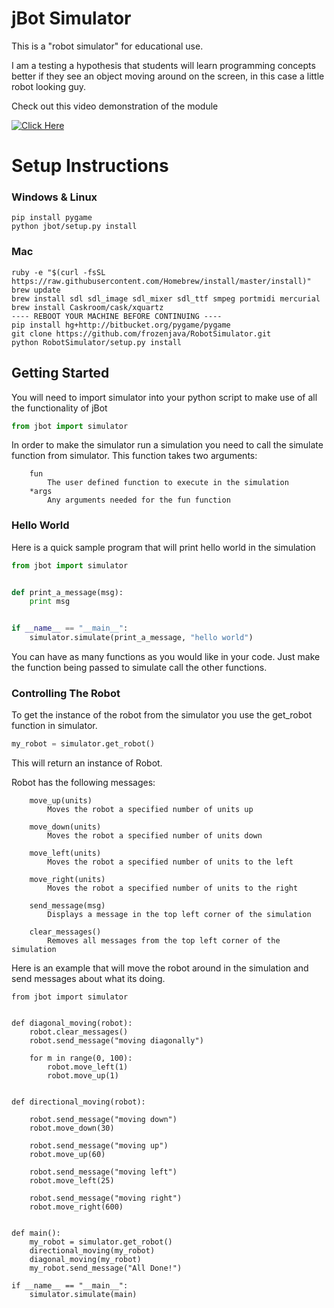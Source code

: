 # jBot Simulator
This is a "robot simulator" for educational use.

I am a testing a hypothesis that students will learn programming concepts better if they see an object moving around on the screen, in this case a little robot looking guy.

Check out this video demonstration of the module

[![Click Here](http://i.imgur.com/S2lMpEU.png)](https://www.youtube.com/watch?v=laHVwjuu-24)

# Setup Instructions
### Windows & Linux
```
pip install pygame
python jbot/setup.py install
```

### Mac
```
ruby -e "$(curl -fsSL https://raw.githubusercontent.com/Homebrew/install/master/install)"
brew update
brew install sdl sdl_image sdl_mixer sdl_ttf smpeg portmidi mercurial
brew install Caskroom/cask/xquartz
---- REBOOT YOUR MACHINE BEFORE CONTINUING ----
pip install hg+http://bitbucket.org/pygame/pygame
git clone https://github.com/frozenjava/RobotSimulator.git
python RobotSimulator/setup.py install
```

## Getting Started

You will need to import simulator into your python script to make use of all the functionality of jBot

```python
from jbot import simulator
```

In order to make the simulator run a simulation you need to call the simulate function from simulator.
This function takes two arguments:
```
    fun
        The user defined function to execute in the simulation
    *args
        Any arguments needed for the fun function
```     

### Hello World

Here is a quick sample program that will print hello world in the simulation

```python
from jbot import simulator


def print_a_message(msg):
    print msg


if __name__ == "__main__":
    simulator.simulate(print_a_message, "hello world")

```

You can have as many functions as you would like in your code. Just make the function being passed to simulate call the other functions.

### Controlling The Robot

To get the instance of the robot from the simulator you use the get_robot function in simulator.

```python
my_robot = simulator.get_robot()
```

This will return an instance of Robot.

Robot has the following messages:

```
    move_up(units)
        Moves the robot a specified number of units up
        
    move_down(units)
        Moves the robot a specified number of units down
        
    move_left(units)
        Moves the robot a specified number of units to the left
        
    move_right(units)
        Moves the robot a specified number of units to the right
        
    send_message(msg)
        Displays a message in the top left corner of the simulation
        
    clear_messages()
        Removes all messages from the top left corner of the simulation
```

Here is an example that will move the robot around in the simulation and send messages about what its doing.

```
from jbot import simulator


def diagonal_moving(robot):
    robot.clear_messages()
    robot.send_message("moving diagonally")

    for m in range(0, 100):
        robot.move_left(1)
        robot.move_up(1)


def directional_moving(robot):

    robot.send_message("moving down")
    robot.move_down(30)

    robot.send_message("moving up")
    robot.move_up(60)

    robot.send_message("moving left")
    robot.move_left(25)

    robot.send_message("moving right")
    robot.move_right(600)


def main():
    my_robot = simulator.get_robot()
    directional_moving(my_robot)
    diagonal_moving(my_robot)
    my_robot.send_message("All Done!")

if __name__ == "__main__":
    simulator.simulate(main)
```